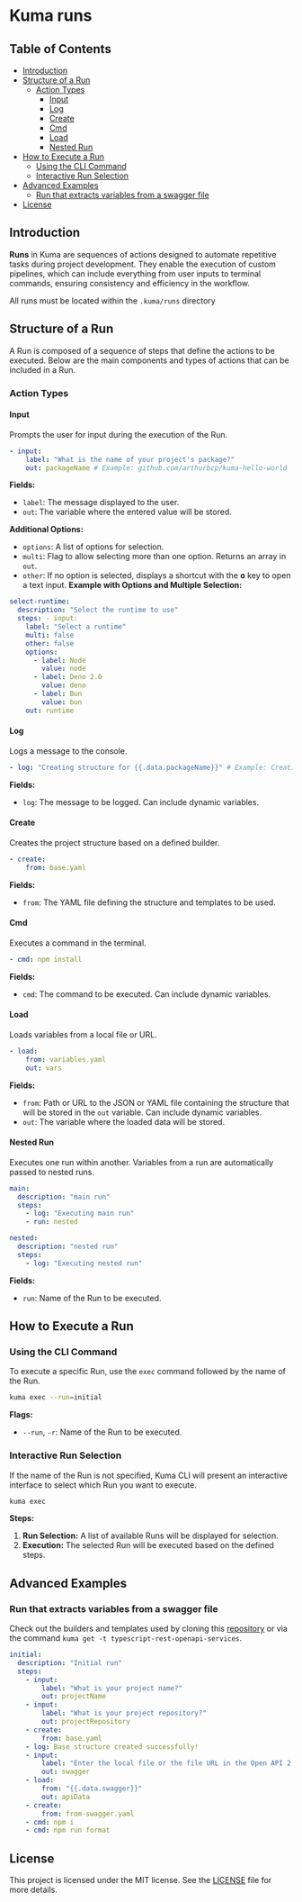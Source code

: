 # Kuma runs

## Table of Contents

- [Introduction](#introduction)
- [Structure of a Run](#structure-of-a-run)
  - [Action Types](#action-types)
    - [Input](#input)
    - [Log](#log)
    - [Create](#create)
    - [Cmd](#cmd)
    - [Load](#load)
    - [Nested Run](#nested-run)
- [How to Execute a Run](#how-to-execute-a-run)
  - [Using the CLI Command](#using-the-cli-command)
  - [Interactive Run Selection](#interactive-run-selection)
- [Advanced Examples](#advanced-examples)
  - [Run that extracts variables from a swagger file](#run-that-extracts-variables-from-a-swagger-file)
- [License](#license)

## Introduction

**Runs** in Kuma are sequences of actions designed to automate repetitive tasks during project development. They enable the execution of custom pipelines, which can include everything from user inputs to terminal commands, ensuring consistency and efficiency in the workflow.

All runs must be located within the `.kuma/runs` directory

## Structure of a Run

A Run is composed of a sequence of steps that define the actions to be executed. Below are the main components and types of actions that can be included in a Run.

### Action Types

#### Input

Prompts the user for input during the execution of the Run.

```yaml
- input:
    label: "What is the name of your project's package?"
    out: packageName # Example: github.com/arthurbcp/kuma-hello-world
```

**Fields:**

- `label`: The message displayed to the user.
- `out`: The variable where the entered value will be stored.

**Additional Options:**

- `options`: A list of options for selection.
- `multi`: Flag to allow selecting more than one option. Returns an array in `out`.
- `other`: If no option is selected, displays a shortcut with the **o** key to open a text input.
  **Example with Options and Multiple Selection:**

```yaml
select-runtime:
  description: "Select the runtime to use"
  steps: - input:
    label: "Select a runtime"
    multi: false
    other: false
    options:
      - label: Node
        value: node
      - label: Deno 2.0
        value: deno
      - label: Bun
        value: bun
    out: runtime
```

#### Log

Logs a message to the console.

```yaml
- log: "Creating structure for {{.data.packageName}}" # Example: Creating structure for github.com/arthurbcp/kuma-hello-world
```

**Fields:**

- `log`: The message to be logged. Can include dynamic variables.

#### Create

Creates the project structure based on a defined builder.

```yaml
- create:
    from: base.yaml
```

**Fields:**

- `from`: The YAML file defining the structure and templates to be used.

#### Cmd

Executes a command in the terminal.

```yaml
- cmd: npm install
```

**Fields:**

- `cmd`: The command to be executed. Can include dynamic variables.

#### Load

Loads variables from a local file or URL.

```yaml
- load:
    from: variables.yaml
    out: vars
```

**Fields:**

- `from`: Path or URL to the JSON or YAML file containing the structure that will be stored in the `out` variable. Can include dynamic variables.
- `out`: The variable where the loaded data will be stored.

#### Nested Run

Executes one run within another. Variables from a run are automatically passed to nested runs.

```yaml
main:
  description: "main run"
  steps:
    - log: "Executing main run"
    - run: nested

nested:
  description: "nested run"
  steps:
    - log: "Executing nested run"
```

**Fields:**

- `run`: Name of the Run to be executed.

## How to Execute a Run

### Using the CLI Command

To execute a specific Run, use the `exec` command followed by the name of the Run.

```bash
kuma exec --run=initial
```

**Flags:**

- `--run`, `-r`: Name of the Run to be executed.

### Interactive Run Selection

If the name of the Run is not specified, Kuma CLI will present an interactive interface to select which Run you want to execute.

```bash
kuma exec
```

**Steps:**

1. **Run Selection:** A list of available Runs will be displayed for selection.
2. **Execution:** The selected Run will be executed based on the defined steps.

## Advanced Examples

### Run that extracts variables from a swagger file

Check out the builders and templates used by cloning this [repository](https://github.com/arthurbcp/typescript-rest-openapi-services) or via the command `kuma get -t typescript-rest-openapi-services`.

```yaml
initial:
  description: "Initial run"
  steps:
    - input:
        label: "What is your project name?"
        out: projectName
    - input:
        label: "What is your project repository?"
        out: projectRepository
    - create:
        from: base.yaml
    - log: Base structure created successfully!
    - input:
        label: "Enter the local file or the file URL in the Open API 2.0 format with the data you want to generate the library:"
        out: swagger
    - load:
        from: "{{.data.swagger}}"
        out: apiData
    - create:
        from: from-swagger.yaml
    - cmd: npm i
    - cmd: npm run format
```

## License

This project is licensed under the MIT license. See the [LICENSE](LICENSE) file for more details.
